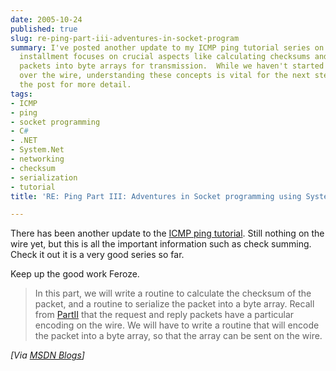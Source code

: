 ```yaml
---
date: 2005-10-24
published: true
slug: re-ping-part-iii-adventures-in-socket-program
summary: I've posted another update to my ICMP ping tutorial series on MSDN Blogs.  This
  installment focuses on crucial aspects like calculating checksums and serializing
  packets into byte arrays for transmission.  While we haven't started sending data
  over the wire, understanding these concepts is vital for the next steps. Check out
  the post for more detail.
tags:
- ICMP
- ping
- socket programming
- C#
- .NET
- System.Net
- networking
- checksum
- serialization
- tutorial
title: 'RE: Ping Part III: Adventures in Socket programming using System.Net'

---
```

There has been another update to the [ICMP ping tutorial](http://blogs.msdn.com/feroze_daud/archive/2005/10/24/484260.aspx).  Still nothing on the wire yet, but this is all the important information such as check summing.  Check it out it is a very good series so far. <p />Keep up the good work Feroze.<blockquote>In this part, we will write a routine to calculate the checksum of the packet, and a routine to serialize the packet into a byte array. Recall from [PartII](http://blogs.msdn.com/feroze_daud/archive/2005/10/23/483976.aspx) that the request and reply packets have a particular encoding on the wire. We will have to write a routine that will encode the packet into a byte array, so that the array can be sent on the wire.</blockquote><i>[Via [MSDN Blogs](http://blogs.msdn.com/feroze_daud/archive/2005/10/24/484260.aspx)]</i><p />

